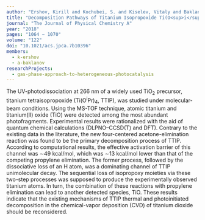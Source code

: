 ```yaml
---
author: "Ershov, Kirill and Kochubei, S. and Kiselev, Vitaly and Baklanov, Alexey"
title: "Decomposition Pathways of Titanium Isopropoxide Ti(O<sup>i</sup>Pr)<sub>4</sub>: New Insights from UV-Photodissociation Experiments and Quantum Chemical Calculations"
journal: "The Journal of Physical Chemistry A"
year: "2018"
pages: "1064 − 1070"
volume: "122"
doi: "10.1021/acs.jpca.7b10396"
members:
  - k-ershov
  - a-baklanov
researchProjects:
  - gas-phase-approach-to-heterogeneous-photocatalysis
---
```

The UV-photodissociation at 266 nm of a widely used TiO<sub>2</sub> precursor, titanium tetraisopropoxide 
(Ti(O<sup>i</sup>Pr)<sub>4</sub>, TTIP), was studied under molecular-beam conditions. Using the MS-TOF technique, 
atomic titanium and titanium(II) oxide (TiO) were detected among the most abundant photofragments. 
Experimental results were rationalized with the aid of quantum chemical calculations (DLPNO–CCSD(T) and DFT). 
Contrary to the existing data in the literature, the new four-centered acetone-elimination reaction was found to be 
the primary decomposition process of TTIP. According to computational results, the effective activation barrier 
of this channel was ∼49 kcal/mol, which was ∼13 kcal/mol lower than that of the competing propylene elimination. 
The former process, followed by the dissociative loss of an H atom, was a dominating channel of 
TTIP unimolecular decay. The sequential loss of isopropoxy moieties via these two-step processes was supposed 
to produce the experimentally observed titanium atoms. In turn, the combination of these reactions with propylene 
elimination can lead to another detected species, TiO. These results indicate that the existing mechanisms of 
TTIP thermal and photoinitiated decomposition in the chemical-vapor deposition (CVD) of titanium dioxide should 
be reconsidered.

